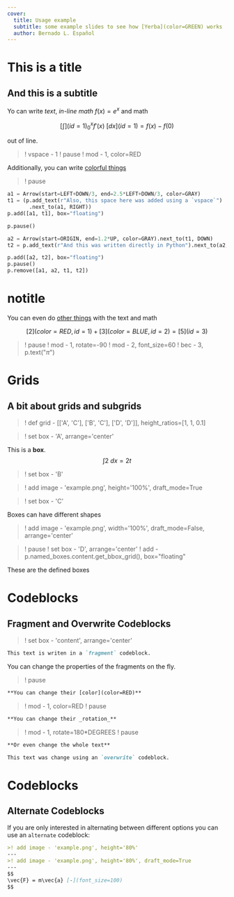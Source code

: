 ```yaml
---
cover:
  title: Usage example
  subtitle: some example slides to see how [Yerba](color=GREEN) works
  author: Bernado L. Español
---
```


This is a title
======================================================================
And this is a subtitle
-------------------

Yo can write _text_, _in-line math_ $f(x) = e^{x}$ and math

$$
  [\int](id=1)_0^{x} f'(x)~ [dx](id=1) = f(x) - f(0)
$$

out of line.

>! vspace - 1
>! pause
>! mod - 1, color=RED

Additionally, you can write [colorful things](color=BLUE)

>! pause

```python yerba
a1 = Arrow(start=LEFT+DOWN/3, end=2.5*LEFT+DOWN/3, color=GRAY)
t1 = (p.add_text(r"Also, this space here was added using a `vspace`")
       .next_to(a1, RIGHT))
p.add([a1, t1], box="floating")

p.pause()

a2 = Arrow(start=ORIGIN, end=1.2*UP, color=GRAY).next_to(t1, DOWN)
t2 = p.add_text(r"And this was written directly in Python").next_to(a2, DOWN)

p.add([a2, t2], box="floating")
p.pause()
p.remove([a1, a2, t1, t2])
```

# notitle

You can even do [other things](fill_color=[WHITE,GREEN,WHITE]) with the text and math

$$
  [2](color=RED,id=1) + [3](color=BLUE,id=2)
  = [5](id=3)
$$

>! pause
>! mod - 1, rotate=-90
>! mod - 2, font_size=60
>! bec - 3, p.text("$\pi$")

Grids
======================================================================
A bit about grids and subgrids
---------------------------------

>! def grid - [['A', 'C'], ['B', 'C'], ['D', 'D']], height_ratios=[1, 1, 0.1]

>! set box - 'A', arrange='center'

This is a **box**.
$$
    \int 2 ~d x = 2t
$$

>! set box - 'B'

>! add image - 'example.png', height='100%', draft_mode=True

>! set box - 'C'

Boxes can have different shapes
>! add image - 'example.png', width='100%', draft_mode=False, arrange='center'

>! pause
>! set box - 'D', arrange='center'
>! add - p.named_boxes.content.get_bbox_grid(), box="floating"

These are the defined boxes

Codeblocks
======================================================================
Fragment and Overwrite Codeblocks
---------------------------------
>! set box - 'content', arrange='center'

```markdown fragment - id=1
This text is writen in a `fragment` codeblock.
```
You can change the properties of the fragments on the fly.
>! pause

```markdown fragment - id=2
**You can change their [color](color=RED)**
```
>! mod - 1, color=RED
>! pause

```markdown overwrite - 2
**You can change their _rotation_**
```
>! mod - 1, rotate=180*DEGREES
>! pause

```markdown overwrite - 2
**Or even change the whole text**
```
```markdown overwrite - 1, color=PURPLE
This text was change using an `overwrite` codeblock.
```

Codeblocks
======================================================================
Alternate Codeblocks
---------------------------------
If you are only interested in alternating between different options you can use an `alternate` codeblock:

```markdown alternate - arrange='relative center'
>! add image - 'example.png', height='80%'
---
>! add image - 'example.png', height='80%', draft_mode=True
---
$$
\vec{F} = m\vec{a} [-](font_size=100)
$$
```
